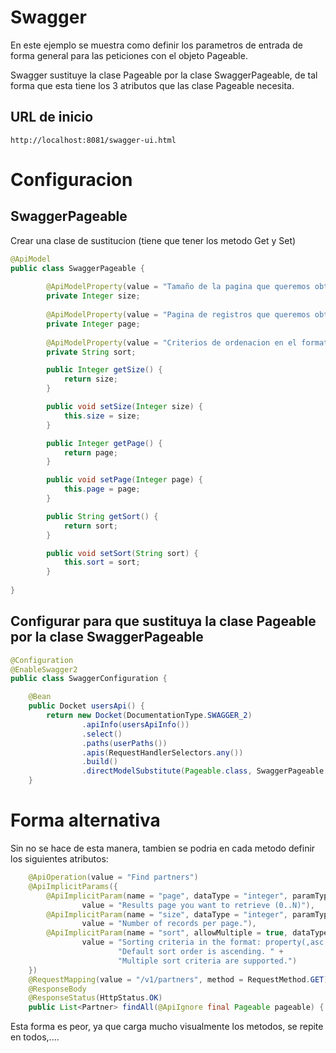 # Swagger 

En este ejemplo se muestra como definir los parametros de entrada de forma general para las peticiones con el objeto Pageable.

Swagger sustituye la clase Pageable por la clase SwaggerPageable, de tal forma que esta tiene los 3 atributos que las clase Pageable necesita.

## URL de inicio
```
http://localhost:8081/swagger-ui.html
```


# Configuracion

## SwaggerPageable
Crear una clase de sustitucion (tiene que tener los metodo Get y Set)
```java
@ApiModel
public class SwaggerPageable {
		
	    @ApiModelProperty(value = "Tamaño de la pagina que queremos obtener", example = "10")
	    private Integer size;
	    
	    @ApiModelProperty(value = "Pagina de registros que queremos obtener (0..N)", example = "0")
	    private Integer page;
	    		
	    @ApiModelProperty(value = "Criterios de ordenacion en el formato: propiedad(,asc|desc). El orden de clasificación predeterminado es ascendente. Se admiten varios criterios de ordenacion.", example = "idPuntoRecarga,asc")
	    private String sort;

		public Integer getSize() {
			return size;
		}

		public void setSize(Integer size) {
			this.size = size;
		}

		public Integer getPage() {
			return page;
		}

		public void setPage(Integer page) {
			this.page = page;
		}

		public String getSort() {
			return sort;
		}

		public void setSort(String sort) {
			this.sort = sort;
		}
	    
}
```
## Configurar para que sustituya la clase Pageable por la clase SwaggerPageable
```java
@Configuration
@EnableSwagger2
public class SwaggerConfiguration {

	@Bean
	public Docket usersApi() {
		return new Docket(DocumentationType.SWAGGER_2)
				.apiInfo(usersApiInfo())
				.select()
				.paths(userPaths())
				.apis(RequestHandlerSelectors.any())
				.build()
				.directModelSubstitute(Pageable.class, SwaggerPageable.class);
	}
```


# Forma alternativa
Sin no se hace de esta manera, tambien se podria en cada metodo definir los siguientes atributos:
```java
    @ApiOperation(value = "Find partners")
    @ApiImplicitParams({
        @ApiImplicitParam(name = "page", dataType = "integer", paramType = "query",
                value = "Results page you want to retrieve (0..N)"),
        @ApiImplicitParam(name = "size", dataType = "integer", paramType = "query",
                value = "Number of records per page."),
        @ApiImplicitParam(name = "sort", allowMultiple = true, dataType = "string", paramType = "query",
                value = "Sorting criteria in the format: property(,asc|desc). " +
                        "Default sort order is ascending. " +
                        "Multiple sort criteria are supported.")
    })
    @RequestMapping(value = "/v1/partners", method = RequestMethod.GET)
    @ResponseBody
    @ResponseStatus(HttpStatus.OK)
    public List<Partner> findAll(@ApiIgnore final Pageable pageable) {
```

Esta forma es peor, ya que carga mucho visualmente los metodos, se repite en todos,....



